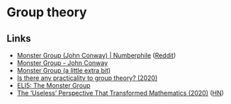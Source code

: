 # Group theory

## Links

* [Monster Group \(John Conway\) \| Numberphile](https://www.youtube.com/watch?v=jsSeoGpiWsw) \([Reddit](https://www.reddit.com/r/math/comments/254q8a/monster_group_numberphile/)\)
* [Monster Group - John Conway](https://www.youtube.com/watch?v=lbN8EMcOH5o)
* [Monster Group \(a little extra bit\)](https://www.youtube.com/watch?v=MXKiih4JJvQ)
* [Is there any practicality to group theory? \(2020\)](https://www.reddit.com/r/learnmath/comments/fs2cej/is_there_any_practicality_to_group_theory/)
* [ELI5: The Monster Group](https://www.reddit.com/r/math/comments/43gcyh/eli5_the_monster_group/)
* [The ‘Useless’ Perspective That Transformed Mathematics \(2020\)](https://www.quantamagazine.org/the-useless-perspective-that-transformed-mathematics-20200609/) \([HN](https://news.ycombinator.com/item?id=23473919)\)

